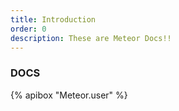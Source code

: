 ```yaml
---
title: Introduction
order: 0
description: These are Meteor Docs!!
---
```


### DOCS

{% apibox "Meteor.user" %}
